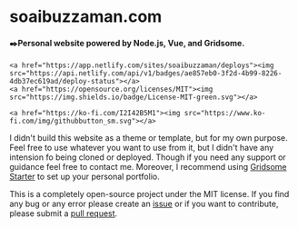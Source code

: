 # soaibuzzaman.com

####  ✒️Personal website powered by Node.js, Vue, and Gridsome.

<p align="center">

    <a href="https://app.netlify.com/sites/soaibuzzaman/deploys"><img src="https://api.netlify.com/api/v1/badges/ae857eb0-3f2d-4b99-8226-4db37ec619ad/deploy-status"></a>
    <a href="https://opensource.org/licenses/MIT"><img src="https://img.shields.io/badge/License-MIT-green.svg"></a>
</p>
<p align="center">

    <a href="https://ko-fi.com/I2I42B5M1"><img src="https://www.ko-fi.com/img/githubbutton_sm.svg"></a>
</p>

I didn't build this website as a theme or template, but for my own purpose. Feel free to use whatever you want to use from it, but I didn't have any intension fo being cloned or deployed. Though if you need any support or guidance feel free to contact me. Moreover, I recommend using [Gridsome Starter](https://gridsome.org/starters/) to set up your personal portfolio.

This is a completely open-source project under the MIT license. If you find any bug or any error please create an [issue](https://github.com/soaibsafi/soaibuzzaman.com/issues) or if you want to contribute, please submit a [pull request](https://github.com/soaibsafi/soaibuzzaman.com/pulls).